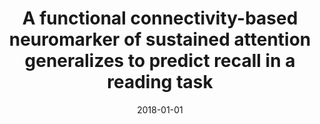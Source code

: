 ---
title: "A functional connectivity-based neuromarker of sustained attention generalizes to predict recall in a reading task"
date: 2018-01-01
authors_string: David Jangraw, Javier Gonzalez-Castillo, Daniel Handwerker, Merage Ghane, Monica Rosenberg, Puja Panwar, Peter Bandettini
authors:
   - David Jangraw
   - Javier Gonzalez-Castillo
   - Daniel Handwerker
   - Merage Ghane
   - Monica Rosenberg
   - Puja Panwar
   - Peter Bandettini
author_ids:
   - david_jangraw
   - javier_gonzalez-castillo
   - daniel_handwerker
   - puja_panwar
   - peter_bandettini
journal: 'NeuroImage'
volume: 166
issue: 
pages: 99-109
book_title: ''
publisher: ''
abstract: ''
project_id: 
paper_url: http://linkinghub.elsevier.com/retrieve/pii/S105381191730839Xhttp://api.elsevier.com/content/article/PII:S105381191730839X?httpAccept=text/xmlhttp://api.elsevier.com/content/article/PII:S105381191730839X?httpAccept=text/plain
doi: 10.1016/j.neuroimage.2017.10.019
data_loc: ''
code_loc: ''
file: '/assets/publications//assets/publications/'
file_name: '/assets/publications/'
type: journal_article
pub_str: ' (2018) NeuroImage 166: 99-109'
layout: publication 
---